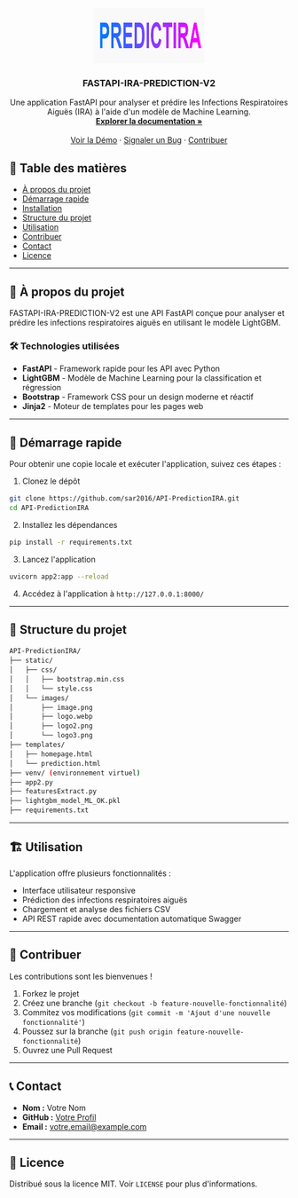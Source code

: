 <!-- PROJECT LOGO -->
<br />
<p align="center">
  <a href="https://github.com/sar2016/API-PredictionIRA">
    <img src="static/images/logo3.png" alt="Logo" width="200" height="100">
  </a>
  
  <h3 align="center">FASTAPI-IRA-PREDICTION-V2</h3>

  <p align="center">
    Une application FastAPI pour analyser et prédire les Infections Respiratoires Aiguës (IRA) à l'aide d'un modèle de Machine Learning.
    <br />
    <a href="https://github.com/sar2016/API-PredictionIRA"><strong>Explorer la documentation »</strong></a>
    <br />
    <br />
    <a href="#demo">Voir la Démo</a>
    ·
    <a href="#issues">Signaler un Bug</a>
    ·
    <a href="#contributing">Contribuer</a>
  </p>
</p>

<!-- TABLE OF CONTENTS -->
## 📜 Table des matières

- [À propos du projet](#-à-propos-du-projet)
- [Démarrage rapide](#-démarrage-rapide)
- [Installation](#-installation)
- [Structure du projet](#-structure-du-projet)
- [Utilisation](#-utilisation)
- [Contribuer](#-contribuer)
- [Contact](#-contact)
- [Licence](#-licence)

---

## 📌 À propos du projet

FASTAPI-IRA-PREDICTION-V2 est une API FastAPI conçue pour analyser et prédire les infections respiratoires aiguës en utilisant le modèle LightGBM. 

### 🛠️ Technologies utilisées

- **FastAPI** - Framework rapide pour les API avec Python
- **LightGBM** - Modèle de Machine Learning pour la classification et régression
- **Bootstrap** - Framework CSS pour un design moderne et réactif
- **Jinja2** - Moteur de templates pour les pages web

---

## 🚀 Démarrage rapide

Pour obtenir une copie locale et exécuter l'application, suivez ces étapes :

1. Clonez le dépôt
```bash
git clone https://github.com/sar2016/API-PredictionIRA.git
cd API-PredictionIRA
```
2. Installez les dépendances
```bash
pip install -r requirements.txt
```
3. Lancez l'application
```bash
uvicorn app2:app --reload
```
4. Accédez à l'application à `http://127.0.0.1:8000/`

---

## 📂 Structure du projet

```bash
API-PredictionIRA/
├── static/
│   ├── css/
│   │   ├── bootstrap.min.css
│   │   └── style.css
│   └── images/
│       ├── image.png
│       ├── logo.webp
│       ├── logo2.png
│       └── logo3.png
├── templates/
│   ├── homepage.html
│   └── prediction.html
├── venv/ (environnement virtuel)
├── app2.py
├── featuresExtract.py
├── lightgbm_model_ML_OK.pkl
├── requirements.txt
```

---

## 🏗️ Utilisation

L'application offre plusieurs fonctionnalités :
- Interface utilisateur responsive
- Prédiction des infections respiratoires aiguës
- Chargement et analyse des fichiers CSV
- API REST rapide avec documentation automatique Swagger

---

## 🤝 Contribuer

Les contributions sont les bienvenues !
1. Forkez le projet
2. Créez une branche (`git checkout -b feature-nouvelle-fonctionnalité`)
3. Commitez vos modifications (`git commit -m 'Ajout d'une nouvelle fonctionnalité'`)
4. Poussez sur la branche (`git push origin feature-nouvelle-fonctionnalité`)
5. Ouvrez une Pull Request

---

## 📞 Contact

- **Nom :** Votre Nom
- **GitHub :** [Votre Profil](https://github.com/votre-utilisateur)
- **Email :** votre.email@example.com

---

## 📜 Licence

Distribué sous la licence MIT. Voir `LICENSE` pour plus d'informations.

